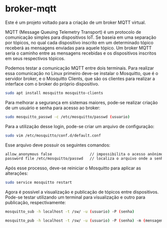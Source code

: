 # broker-mqtt

Este é um projeto voltado para a criação de um broker MQTT virtual.

MQTT (Message Queuing Telemetry Transport) é um protocolo de comunicação simples para dispositivos IoT. Se baseia em uma separação por tópicos, no qual cada dispositivo inscrito em um determinado tópico receberá as mensagens enviadas para aquele tópico. Um broker MQTT seria o caminho entre as mensagens recebidas e os dispositivos inscritos em seus respectivos tópicos.

Podemos testar a comunicação MQTT entre dois terminais. Para realizar essa comunicação no Linux primeiro deve-se instalar o Mosquitto, que é o servidor broker, e o Mosquitto Clients, que são os clientes para realizar a interface com o broker do próprio dispositivo.
```sh
sudo apt install mosquitto mosquitto-clients
```
Para melhorar a segurança em sistemas maiores, pode-se realizar criação de um usuário e senha para acesso ao broker: 
```sh
sudo mosquitto_passwd -c /etc/mosquitto/passwd (usuario)
```
Para a utilização desse login, pode-se criar um arquivo de configuração:
```sh
sudo vim /etc/mosquitto/conf.d/default.conf
```
Esse arquivo deve possuir os seguintes comandos:
```sh
allow_anonymous false                 // impossibilita o acesso anônimo
password file /etc/mosquitto/passwd   // localiza o arquivo onde a senha foi armazenada
```
Após esse processo, deve-se reiniciar o Mosquitto para aplicar as alterações:
```sh
sudo service mosquitto restart
```

Agora é possível a visualização e publicação de tópicos entre dispositivos. Pode-se testar utilizando um terminal para visualização e outro para publicação, respectivamente:
```sh
mosquitto_sub -h localhost -t /sw/ -u (usuario) -P (senha)
```
```sh
mosquitto_pub -h localhost -t /sw/ -u (usuario) -P (senha) -m (mensagem)
```
